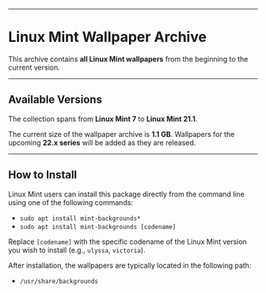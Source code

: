 

***

# Linux Mint Wallpaper Archive

This archive contains **all Linux Mint wallpapers** from the beginning to the current version.

***

## Available Versions

The collection spans from **Linux Mint 7** to **Linux Mint 21.1**.

The current size of the wallpaper archive is **1.1 GB**. Wallpapers for the upcoming **22.x series** will be added as they are released.

***

## How to Install

Linux Mint users can install this package directly from the command line using one of the following commands:

* `sudo apt install mint-backgrounds*`
* `sudo apt install mint-backgrounds [codename]`

Replace `[codename]` with the specific codename of the Linux Mint version you wish to install (e.g., `ulyssa`, `victoria`).

After installation, the wallpapers are typically located in the following path:

* `/usr/share/backgrounds`
